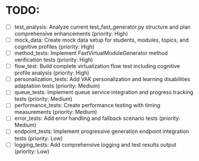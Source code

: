 # TODO:

- [ ] test_analysis: Analyze current test_fast_generator.py structure and plan comprehensive enhancements (priority: High)
- [ ] mock_data: Create mock data setup for students, modules, topics, and cognitive profiles (priority: High)
- [ ] method_tests: Implement FastVirtualModuleGenerator method verification tests (priority: High)
- [ ] flow_test: Build complete virtualization flow test including cognitive profile analysis (priority: High)
- [ ] personalization_tests: Add VAK personalization and learning disabilities adaptation tests (priority: Medium)
- [ ] queue_tests: Implement queue service integration and progress tracking tests (priority: Medium)
- [ ] performance_tests: Create performance testing with timing measurements (priority: Medium)
- [ ] error_tests: Add error handling and fallback scenario tests (priority: Medium)
- [ ] endpoint_tests: Implement progressive generation endpoint integration tests (priority: Low)
- [ ] logging_tests: Add comprehensive logging and test results output (priority: Low)
